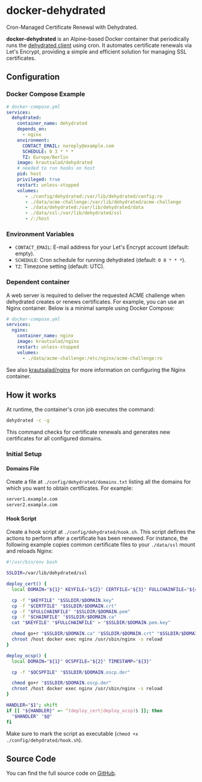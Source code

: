 # docker-dehydrated

Cron-Managed Certificate Renewal with Dehydrated.

**docker-dehydrated** is an Alpine-based Docker container that periodically runs the [dehydrated client](https://github.com/dehydrated-io/dehydrated) using cron. It automates certificate renewals via Let's Encrypt, providing a simple and efficient solution for managing SSL certificates.

## Configuration

### Docker Compose Example

```yml
# docker-compose.yml
services:
  dehydrated:
    container_name: dehydrated
    depends_on:
      - nginx
    environment:
      CONTACT_EMAIL: noreply@example.com
      SCHEDULE: 0 3 * * *
      TZ: Europe/Berlin
    image: krautsalad/dehydrated
    # needed to run hooks on host
    pid: host
    privileged: true
    restart: unless-stopped
    volumes:
       - ./config/dehydrated:/var/lib/dehydrated/config:ro
       - ./data/acme-challenge:/var/lib/dehydrated/acme-challenge
       - ./data/dehydrated:/var/lib/dehydrated/data
       - ./data/ssl:/var/lib/dehydrated/ssl
       - /:/host
```

### Environment Variables

- `CONTACT_EMAIL`: E-mail address for your Let's Encrypt account (default: empty).
- `SCHEDULE`: Cron schedule for running dehydrated (default: `0 0 * * *`).
- `TZ`: Timezone setting (default: UTC).

### Dependent container

A web server is required to deliver the requested ACME challenge when dehydrated creates or renews certificates. For example, you can use an Nginx container. Below is a minimal sample using Docker Compose:

```yml
# docker-compose.yml
services:
  nginx:
    container_name: nginx
    image: krautsalad/nginx
    restart: unless-stopped
    volumes:
      - ./data/acme-challenge:/etc/nginx/acme-challenge:ro
```

See also [krautsalad/nginx](https://hub.docker.com/r/krautsalad/nginx) for more information on configuring the Nginx container.

## How it works

At runtime, the container's cron job executes the command:

```sh
dehydrated -c -g
```

This command checks for certificate renewals and generates new certificates for all configured domains.

### Initial Setup

#### Domains File

Create a file at `./config/dehydrated/domains.txt` listing all the domains for which you want to obtain certificates. For example:

```txt
server1.example.com
server2.example.com
```

#### Hook Script

Create a hook script at `./config/dehydrated/hook.sh`. This script defines the actions to perform after a certificate has been renewed. For instance, the following example copies common certificate files to your `./data/ssl` mount and reloads Nginx:

```sh
#!/usr/bin/env bash

SSLDIR=/var/lib/dehydrated/ssl

deploy_cert() {
  local DOMAIN="${1}" KEYFILE="${2}" CERTFILE="${3}" FULLCHAINFILE="${4}" CHAINFILE="${5}" TIMESTAMP="${6}"

  cp -f "$KEYFILE" "$SSLDIR/$DOMAIN.key"
  cp -f "$CERTFILE" "$SSLDIR/$DOMAIN.crt"
  cp -f "$FULLCHAINFILE" "$SSLDIR/$DOMAIN.pem"
  cp -f "$CHAINFILE" "$SSLDIR/$DOMAIN.ca"
  cat "$KEYFILE" "$FULLCHAINFILE" > "$SSLDIR/$DOMAIN.pem.key"

  chmod go+r "$SSLDIR/$DOMAIN.ca" "$SSLDIR/$DOMAIN.crt" "$SSLDIR/$DOMAIN.pem"
  chroot /host docker exec nginx /usr/sbin/nginx -s reload
}

deploy_ocsp() {
  local DOMAIN="${1}" OCSPFILE="${2}" TIMESTAMP="${3}"

  cp -f "$OCSPFILE" "$SSLDIR/$DOMAIN.oscp.der"

  chmod go+r "$SSLDIR/$DOMAIN.oscp.der"
  chroot /host docker exec nginx /usr/sbin/nginx -s reload
}

HANDLER="$1"; shift
if [[ "${HANDLER}" =~ ^(deploy_cert|deploy_ocsp)$ ]]; then
  "$HANDLER" "$@"
fi
```

Make sure to mark the script as executable (`chmod +x ./config/dehydrated/hook.sh`).

## Source Code

You can find the full source code on [GitHub](https://github.com/krautsalad/docker-dehydrated).
